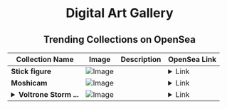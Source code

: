 <div align="center">

# Digital Art Gallery

## Trending Collections on OpenSea

| Collection Name                       | Image                                                                                     | Description                       | OpenSea Link                                                                                          |
|---------------------------------------|-------------------------------------------------------------------------------------------|-----------------------------------|--------------------------------------------------------------------------------------------------------|
| **Stick figure** | ![Image](https://i.seadn.io/s/raw/files/f25606ae07eafe0229debf022bf6081f.png?w=500&auto=format?w=200&auto=format) |  | <details><summary>Link</summary>[Stick figure](https://opensea.io/collection/stick-figure-8)</details> |
| **Moshicam** | ![Image](https://i.seadn.io/s/raw/files/d3234bd2bca22c26792de836d3c46c40.png?w=500&auto=format?w=200&auto=format) |  | <details><summary>Link</summary>[Moshicam](https://opensea.io/collection/moshicam-5171)</details> |
| **<details><summary>Voltrone Storm ...</summary>Voltrone Storm General</details>** | ![Image](https://i.seadn.io/s/raw/files/34a1dcb5ad920fd2ad2e9203804c4e67.png?w=500&auto=format?w=200&auto=format) |  | <details><summary>Link</summary>[Voltrone Storm General](https://opensea.io/collection/voltrone-storm-general)</details> |

</div>
